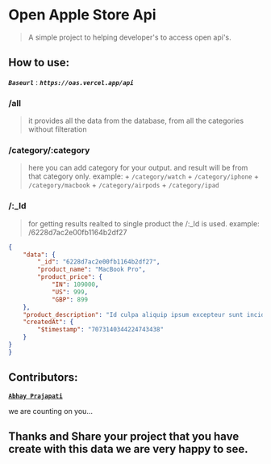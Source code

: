# Open Apple Store Api
>  A simple project to helping developer's to access open api's.

## How to use:

***`Baseurl`*** : ***`https://oas.vercel.app/api`***

### /all
> it provides all the data from the database, from all the categories without filteration
### /category/:category
> here you can add category for your output. and result will be from that category only.
> example: + `/category/watch`
>          + `/category/iphone`
>          + `/category/macbook`
>          + `/category/airpods`
>          + `/category/ipad`

### /:_Id
> for getting results realted to single product the /:_Id is used.
> example: /6228d7ac2e00fb1164b2df27
```json
{
    "data": {
        "_id": "6228d7ac2e00fb1164b2df27",
        "product_name": "MacBook Pro",
        "product_price": {
            "IN": 109000,
            "US": 999,
            "GBP": 899
    },
    "product_description": "Id culpa aliquip ipsum excepteur sunt incididunt laboris magna incididunt nostrud.",
    "createdAt": {
        "$timestamp": "7073140344224743438"
    }
}
}
```


## Contributors:


**[`Abhay Prajapati`](https://www.twitter.com/AbhayPrajapati_)**

we are counting on you...

## Thanks and Share your project that you have create with this data we are very happy to see.

